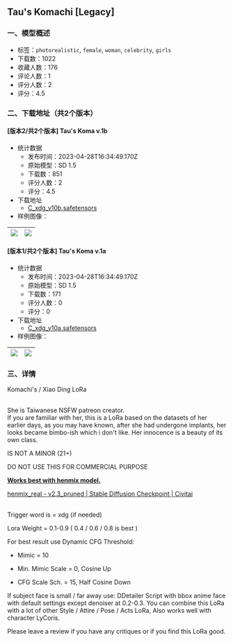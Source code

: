 ## Tau's Komachi [Legacy]
### 一、模型概述

- 标签：`photorealistic`, `female`, `woman`, `celebrity`, `girls`
- 下载数：1022
- 收藏人数：176
- 评论人数：1
- 评分人数：2
- 评分：4.5

### 二、下载地址（共2个版本）

#### [版本2/共2个版本] Tau's Koma v.1b

- 统计数据
  - 发布时间：2023-04-28T16:34:49.170Z
  - 原始模型：SD 1.5
  - 下载数：851
  - 评分人数：2
  - 评分：4.5
- 下载地址
  - [C_xdg_v10b.safetensors](https://civitai.com/api/download/models/57424)
- 样例图像：

| <img src="https://image.civitai.com/xG1nkqKTMzGDvpLrqFT7WA/20e9a05b-80fe-41f0-91bf-bb01c9eacb00/width=450/623601.jpeg" /> | <img src="https://image.civitai.com/xG1nkqKTMzGDvpLrqFT7WA/1fb6baae-95f1-41fc-bf01-6bbd8cbfb800/width=450/623602.jpeg" /> |
| ---- | ---- |

#### [版本1/共2个版本] Tau's Koma v.1a

- 统计数据
  - 发布时间：2023-04-28T16:34:49.170Z
  - 原始模型：SD 1.5
  - 下载数：171
  - 评分人数：0
  - 评分：0
- 下载地址
  - [C_xdg_v10a.safetensors](https://civitai.com/api/download/models/57508)
- 样例图像：

| <img src="https://image.civitai.com/xG1nkqKTMzGDvpLrqFT7WA/aa12dd53-ef27-46dd-3f98-2138802a2b00/width=450/624512.jpeg" /> | <img src="https://image.civitai.com/xG1nkqKTMzGDvpLrqFT7WA/c9a129e3-80f5-4f50-af33-3b561c8a8a00/width=450/624520.jpeg" /> |
| ---- | ---- |


### 三、详情
<p>Komachi's / Xiao Ding LoRa</p><p><br />She is Taiwanese NSFW patreon creator.<br />If you are familiar with her, this is a LoRa based on the datasets of her earlier days, as you may have known, after she had undergone implants, her looks became bimbo-ish which i don't like. Her innocence is a beauty of its own class.</p><p></p><p>IS NOT A MINOR (21+)</p><p>DO NOT USE THIS FOR COMMERCIAL PURPOSE</p><p></p><p><strong><u>Works best with henmix model.</u></strong></p><p><a target="_blank" rel="ugc" href="https://civitai.com/models/20282?modelVersionId=54596">henmix_real - v2.3_pruned | Stable Diffusion Checkpoint | Civitai</a></p><p><br />Trigger word is = xdg (if needed) </p><p>Lora Weight = 0.1-0.9 ( 0.4 / 0.6 / 0.8 is best )</p><p></p><p>For best result use Dynamic CFG Threshold: </p><ul><li><p> Mimic = 10</p></li><li><p> Min. Mimic Scale = 0, Cosine Up</p></li><li><p> CFG Scale Sch. = 15, Half Cosine Down</p></li></ul><p></p><p>If subject face is small / far away use: DDetailer Script with bbox anime face with default settings except denoiser at 0.2-0.3. You can combine this LoRa with a lot of other Style / Attire / Pose / Acts LoRa, Also works well with character LyCoris.</p><p></p><p>Please leave a review if you have any critiques or if you find this LoRa good.</p>